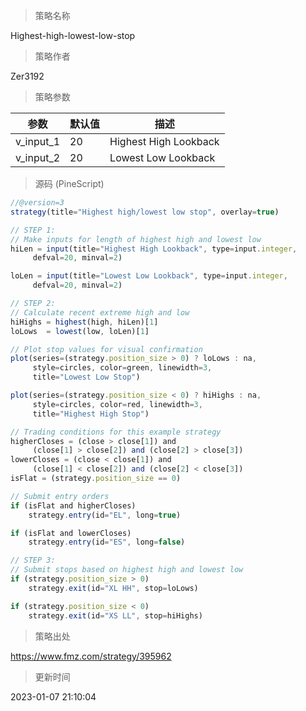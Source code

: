 
> 策略名称

Highest-high-lowest-low-stop

> 策略作者

Zer3192



> 策略参数



|参数|默认值|描述|
|----|----|----|
|v_input_1|20|Highest High Lookback|
|v_input_2|20|Lowest Low Lookback|


> 源码 (PineScript)

``` javascript
//@version=3
strategy(title="Highest high/lowest low stop", overlay=true)

// STEP 1:
// Make inputs for length of highest high and lowest low
hiLen = input(title="Highest High Lookback", type=input.integer,
     defval=20, minval=2)

loLen = input(title="Lowest Low Lookback", type=input.integer,
     defval=20, minval=2)

// STEP 2:
// Calculate recent extreme high and low
hiHighs = highest(high, hiLen)[1]
loLows  = lowest(low, loLen)[1]

// Plot stop values for visual confirmation
plot(series=(strategy.position_size > 0) ? loLows : na,
     style=circles, color=green, linewidth=3,
     title="Lowest Low Stop")

plot(series=(strategy.position_size < 0) ? hiHighs : na,
     style=circles, color=red, linewidth=3,
     title="Highest High Stop")

// Trading conditions for this example strategy
higherCloses = (close > close[1]) and
     (close[1] > close[2]) and (close[2] > close[3])
lowerCloses = (close < close[1]) and
     (close[1] < close[2]) and (close[2] < close[3])
isFlat = (strategy.position_size == 0)

// Submit entry orders
if (isFlat and higherCloses)
    strategy.entry(id="EL", long=true)

if (isFlat and lowerCloses)
    strategy.entry(id="ES", long=false)

// STEP 3:
// Submit stops based on highest high and lowest low
if (strategy.position_size > 0)
    strategy.exit(id="XL HH", stop=loLows)

if (strategy.position_size < 0)
    strategy.exit(id="XS LL", stop=hiHighs)
```

> 策略出处

https://www.fmz.com/strategy/395962

> 更新时间

2023-01-07 21:10:04
